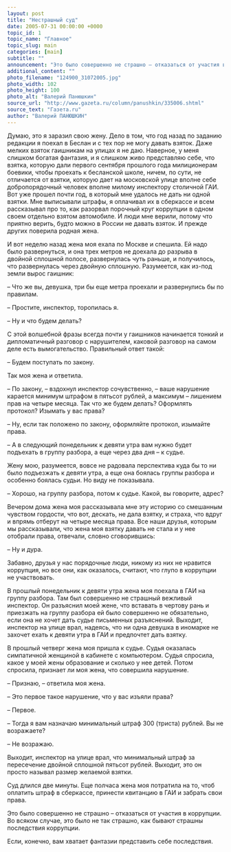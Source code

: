 ```yaml
---
layout: post
title: "Нестрашный суд"
date: 2005-07-31 00:00:00 +0000
topic_id: 1
topic_name: "Главное"
topic_slug: main
categories: [main]
subtitle: ""
announcement: "Это было совершенно не страшно – отказаться от участия в коррупции. Во всяком случае, это было не так страшно, как бывают страшны последствия коррупции."
additional_content: ""
photo_filename: "124900_31072005.jpg"
photo_width: 102
photo_height: 100
photo_alt: "Валерий Панюшкин"
source_url: "http://www.gazeta.ru/column/panushkin/335006.shtml"
source_text: "Газета.ru"
author: "Валерий ПАНЮШКИН"
---
```

Думаю, это я заразил свою жену. Дело в том, что год назад по заданию редакции я поехал в Беслан и с тех пор не могу давать взяток. Даже мелких взяток гаишникам на улицах я не даю. Наверное, у меня слишком богатая фантазия, и я слишком живо представляю себе, что взятка, которую дали первого сентября прошлого года милиционерам боевики, чтобы проехать к бесланской школе, ничем, по сути, не отличается от взятки, которую дает на московской улице вполне себе добропорядочный человек вполне милому инспектору столичной ГАИ. Вот уже прошел почти год, в который мне удалось не дать ни одной взятки. Мне выписывали штрафы, я оплачивал их в сберкассе и всем рассказывал про то, как разорвал порочный круг коррупции в одном своем отдельно взятом автомобиле. И люди мне верили, потому что приятно верить, будто можно в России не давать взяток. И прежде других поверила родная жена.

И вот неделю назад жена моя ехала по Москве и спешила. Ей надо было развернуться, и она трех метров не доехала до разрыва в двойной сплошной полосе, развернулась чуть раньше, и получилось, что развернулась через двойную сплошную. Разумеется, как из-под земли вырос гаишник:

– Что же вы, девушка, три бы еще метра проехали и развернулись бы по правилам.

– Простите, инспектор, торопилась я.

– Ну и что будем делать?

С этой волшебной фразы всегда почти у гаишников начинается тонкий и дипломатичный разговор с нарушителем, каковой разговор на самом деле есть вымогательство. Правильный ответ такой:

– Будем поступать по закону.

Так моя жена и ответила.

– По закону, – вздохнул инспектор сочувственно, – ваше нарушение карается минимум штрафом в пятьсот рублей, а максимум – лишением прав на четыре месяца. Так что же будем делать? Оформлять протокол? Изымать у вас права?

– Ну, если так положено по закону, оформляйте протокол, изымайте права.

– А в следующий понедельник к девяти утра вам нужно будет подъехать в группу разбора, а еще через два дня – к судье.

Жену мою, разумеется, вовсе не радовала перспектива куда бы то ни было подъезжать к девяти утра, а еще она боялась группы разбора и особенно боялась судьи. Но виду не показывала.

– Хорошо, на группу разбора, потом к судье. Какой, вы говорите, адрес?

Вечером дома жена моя рассказывала мне эту историю со смешанным чувством гордости, что вот, дескать, не дала взятку, и страха, что вдруг и впрямь отберут на четыре месяца права. Все наши друзья, которым мы рассказывали, что жена моя взятку давать не стала и у нее отобрали права, отвечали, словно сговорившись:

– Ну и дура.

Забавно, друзья у нас порядочные люди, никому из них не нравится коррупция, но все они, как оказалось, считают, что глупо в коррупции не участвовать.

В прошлый понедельник к девяти утра жена моя поехала в ГАИ на группу разбора. Там был совершенно не страшный вежливый инспектор. Он разъяснил моей жене, что вставать в чертову рань и приезжать на группу разбора ей было совершенно не обязательно, если она не хочет дать судье письменных разъяснений. Выходит, инспектор на улице врал, надеясь, что ни одна девушка в иномарке не захочет ехать к девяти утра в ГАИ и предпочтет дать взятку.

В прошлый четверг жена моя пришла к судье. Судья оказалась симпатичной женщиной в кабинете с компьютером. Судья спросила, какое у моей жены образование и сколько у нее детей. Потом спросила, признает ли моя жена, что совершила нарушение.

– Признаю, – ответила моя жена.

– Это первое такое нарушение, что у вас изъяли права?

– Первое.

– Тогда я вам назначаю минимальный штраф 300 (триста) рублей. Вы не возражаете?

– Не возражаю.

Выходит, инспектор на улице врал, что минимальный штраф за пересечение двойной сплошной пятьсот рублей. Выходит, это он просто называл размер желаемой взятки.

Суд длился две минуты. Еще полчаса жена моя потратила на то, чтоб оплатить штраф в сберкассе, принести квитанцию в ГАИ и забрать свои права.

Это было совершенно не страшно – отказаться от участия в коррупции. Во всяком случае, это было не так страшно, как бывают страшны последствия коррупции.

Если, конечно, вам хватает фантазии представить себе последствия.
